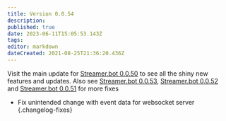 ```yaml
---
title: Version 0.0.54
description: 
published: true
date: 2023-06-11T15:05:53.143Z
tags: 
editor: markdown
dateCreated: 2021-08-25T21:36:20.436Z
---
```


Visit the main update for [Streamer.bot 0.0.50](/Changelogs/Archives/Version-0050) to see all the shiny new features and updates. Also see [Streamer.bot 0.0.53](/Changelogs/Archives/Version-0053), [Streamer.bot 0.0.52](/Changelogs/Archives/Version-0052) and [Streamer.bot 0.0.51](/Changelogs/Archives/Version-0051) for more fixes

* Fix unintended change with event data for websocket server
{.changelog-fixes}
